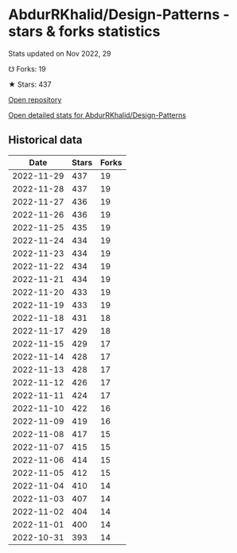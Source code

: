 # AbdurRKhalid/Design-Patterns - stars & forks statistics

Stats updated on Nov 2022, 29

☋ Forks: 19

★ Stars: 437

[Open repository](https://github.com/AbdurRKhalid/Design-Patterns)

[Open detailed stats for AbdurRKhalid/Design-Patterns](https://reviewgithub.com/rep/AbdurRKhalid/Design-Patterns)

## Historical data
| Date | Stars | Forks |
|------|-------|-------|
| 2022-11-29 | 437 | 19 | 
| 2022-11-28 | 437 | 19 | 
| 2022-11-27 | 436 | 19 | 
| 2022-11-26 | 436 | 19 | 
| 2022-11-25 | 435 | 19 | 
| 2022-11-24 | 434 | 19 | 
| 2022-11-23 | 434 | 19 | 
| 2022-11-22 | 434 | 19 | 
| 2022-11-21 | 434 | 19 | 
| 2022-11-20 | 433 | 19 | 
| 2022-11-19 | 433 | 19 | 
| 2022-11-18 | 431 | 18 | 
| 2022-11-17 | 429 | 18 | 
| 2022-11-15 | 429 | 17 | 
| 2022-11-14 | 428 | 17 | 
| 2022-11-13 | 428 | 17 | 
| 2022-11-12 | 426 | 17 | 
| 2022-11-11 | 424 | 17 | 
| 2022-11-10 | 422 | 16 | 
| 2022-11-09 | 419 | 16 | 
| 2022-11-08 | 417 | 15 | 
| 2022-11-07 | 415 | 15 | 
| 2022-11-06 | 414 | 15 | 
| 2022-11-05 | 412 | 15 | 
| 2022-11-04 | 410 | 14 | 
| 2022-11-03 | 407 | 14 | 
| 2022-11-02 | 404 | 14 | 
| 2022-11-01 | 400 | 14 | 
| 2022-10-31 | 393 | 14 | 

